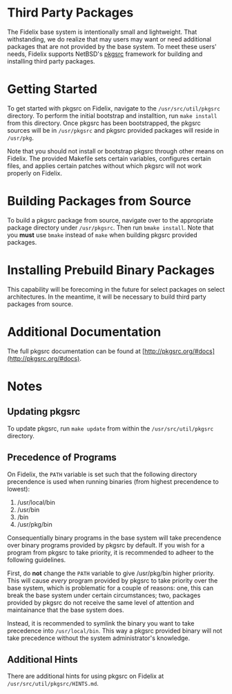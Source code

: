 Third Party Packages
====================

The Fidelix base system is intentionally small and lightweight. That
withstanding, we do realize that may users may want or need additional packages
that are not provided by the base system. To meet these users' needs, Fidelix
supports NetBSD's [pkgsrc](http://pkgsrc.org) framework for building and
installing third party packages.

# Getting Started

To get started with pkgsrc on Fidelix, navigate to the `/usr/src/util/pkgsrc`
directory. To perform the initial bootstrap and installtion, run `make install`
from this directory. Once pkgsrc has been bootstrapped, the pkgsrc sources will
be in `/usr/pkgsrc` and pkgsrc provided packages will reside in `/usr/pkg`.

Note that you should not install or bootstrap pkgsrc through other means on
Fidelix. The provided Makefile sets certain variables, configures certain
files, and applies certain patches without which pkgsrc will not work properly
on Fidelix.

# Building Packages from Source

To build a pkgsrc package from source, navigate over to the appropriate package directory under `/usr/pkgsrc`. Then run `bmake install`. Note that you **must**
use `bmake` instead of `make` when building pkgsrc provided packages.

# Installing Prebuild Binary Packages

This capability will be forecoming in the future for select packages on select
architectures. In the meantime, it will be necessary to build third party
packages from source.

# Additional Documentation

The full pkgsrc documentation can be found at
[http://pkgsrc.org/#docs](http://pkgsrc.org/#docs).

# Notes

## Updating pkgsrc

To update pkgsrc, run `make update` from within the `/usr/src/util/pkgsrc`
directory.

## Precedence of Programs

On Fidelix, the `PATH` variable is set such that the following directory
precendence is used when running binaries (from highest precendence to lowest):

1. /usr/local/bin
2. /usr/bin
3. /bin
4. /usr/pkg/bin

Consequentially binary programs in the base system will take precendence over
binary programs provided by pkgsrc by default. If you wish for a program from
pkgsrc to take priority, it is recommended to adheer to the following
guidelines.

First, do **not** change the `PATH` variable to give /usr/pkg/bin higher
priority. This will cause *every* program provided by pkgsrc to take priority
over the base system, which is problematic for a couple of reasons: one, this
can break the base system under certain circumstances; two, packages provided
by pkgsrc do not receive the same level of attention and maintainance that the
base system does.

Instead, it is recommended to symlink the binary you want to take precedence
into `/usr/local/bin`. This way a pkgsrc provided binary will not take
precedence without the system administrator's knowledge.

## Additional Hints

There are additional hints for using pkgsrc on Fidelix at
`/usr/src/util/pkgsrc/HINTS.md`.

